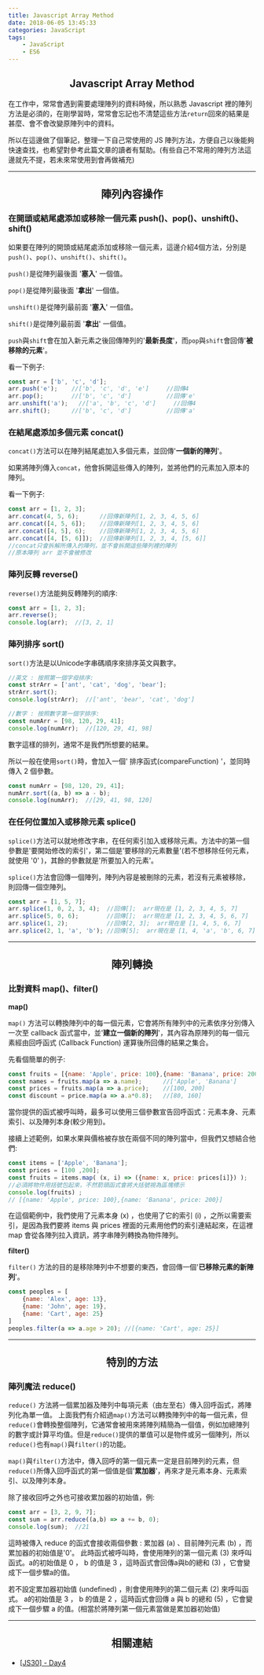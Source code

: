 ```yaml
---
title: Javascript Array Method
date: 2018-06-05 13:45:33
categories: JavaScript
tags: 
    - JavaScript
    - ES6
---
```



## <center>Javascript Array Method</center>
在工作中，常常會遇到需要處理陣列的資料時候，所以熟悉 Javascript 裡的陣列方法是必須的，在剛學習時，常常會忘記也不清楚這些方法`return`回來的結果是甚麼、會不會改變原陣列中的資料。  

所以在這邊做了個筆記，整理一下自己常使用的 JS 陣列方法，方便自己以後能夠快速查找，也希望對參考此篇文章的讀者有幫助。(有些自己不常用的陣列方法這邊就先不提，若未來常使用到會再做補充)

---

## <center> 陣列內容操作</center>

### 在開頭或結尾處添加或移除一個元素 push()、pop()、unshift()、shift()


如果要在陣列的開頭或結尾處添加或移除一個元素，這邊介紹4個方法，分別是`push()`、`pop()`、`unshift()`、`shift()`。

`push()`是從陣列最後面 '**塞入**' 一個值。

`pop()`是從陣列最後面 '**拿出**' 一個值。

`unshift()`是從陣列最前面 '**塞入**' 一個值。

`shift()`是從陣列最前面 '**拿出**' 一個值。

`push`與`shift`會在加入新元素之後回傳陣列的'**最新長度**'，而`pop`與`shift`會回傳'**被移除的元素**'。    

看一下例子:
```js
const arr = ['b', 'c', 'd'];
arr.push('e');    //['b', 'c', 'd', 'e']     //回傳4
arr.pop();        //['b', 'c', 'd']          //回傳'e'
arr.unshift('a');   //['a', 'b', 'c', 'd']     //回傳4
arr.shift();      //['b', 'c', 'd']          //回傳'a'
```

### 在結尾處添加多個元素 concat()


`concat()`方法可以在陣列結尾處加入多個元素，並回傳'**一個新的陣列**'。

如果將陣列傳入`concat`，他會拆開這些傳入的陣列，並將他們的元素加入原本的陣列。

看一下例子:
```js
const arr = [1, 2, 3];
arr.concat(4, 5, 6);      //回傳新陣列[1, 2, 3, 4, 5, 6]
arr.concat([4, 5, 6]);    //回傳新陣列[1, 2, 3, 4, 5, 6]
arr.concat([4, 5], 6);    //回傳新陣列[1, 2, 3, 4, 5, 6]
arr.concat([4, [5, 6]]);  //回傳新陣列[1, 2, 3, 4, [5, 6]]
//concat只會拆解所傳入的陣列，並不會拆開這些陣列裡的陣列
//原本陣列 arr 並不會被修改
```

### 陣列反轉 reverse()


`reverse()`方法能夠反轉陣列的順序:
```js
const arr = [1, 2, 3];
arr.reverse();   
console.log(arr);  //[3, 2, 1]
```

### 陣列排序 sort()


`sort()`方法是以Unicode字串碼順序來排序英文與數字。

```js
//英文 : 按照第一個字母排序:
const strArr = ['ant', 'cat', 'dog', 'bear'];
strArr.sort();
console.log(strArr);  //['ant', 'bear', 'cat', 'dog']

//數字 : 按照數字第一個字排序:
const numArr = [98, 120, 29, 41];
console.log(numArr);  //[120, 29, 41, 98]
```

數字這樣的排列，通常不是我們所想要的結果。

所以一般在使用`sort()`時，會加入一個' 排序函式(compareFunction) '，並同時傳入 2 個參數。

```js
const numArr = [98, 120, 29, 41];
numArr.sort((a, b) => a - b);
console.log(numArr);  //[29, 41, 98, 120]
```

### 在任何位置加入或移除元素 splice()


`splice()`方法可以就地修改字串，在任何索引加入或移除元素。方法中的第一個參數是'要開始修改的索引'，第二個是'要移除的元素數量'(若不想移除任何元素，就使用 '0' )，其餘的參數就是'所要加入的元素'。

`splice()`方法會回傳一個陣列，陣列內容是被刪除的元素，若沒有元素被移除，則回傳一個空陣列。

```js
const arr = [1, 5, 7];      
arr.splice(1, 0, 2, 3, 4);  //回傳[];  arr現在是 [1, 2, 3, 4, 5, 7]
arr.splice(5, 0, 6);        //回傳[];  arr現在是 [1, 2, 3, 4, 5, 6, 7]
arr.splice(1, 2);           //回傳[2, 3];  arr現在是 [1, 4, 5, 6, 7]
arr.splice(2, 1, 'a', 'b'); //回傳[5];  arr現在是 [1, 4, 'a', 'b', 6, 7]
```

---

## <center> 陣列轉換 </center>

### 比對資料 map()、filter()

**map()**

`map()` 方法可以轉換陣列中的每一個元素，它會將所有陣列中的元素依序分別傳入一次至 callback 函式當中，並'**建立一個新的陣列**'，其內容為原陣列的每一個元素經由回呼函式 (Callback Function) 運算後所回傳的結果之集合。

先看個簡單的例子:
```js
const fruits = [{name: 'Apple', price: 100},{name: 'Banana', price: 200}];
const names = fruits.map(a => a.name);      //['Apple', 'Banana']
const prices = fruits.map(a => a.price);    //[100, 200]
const discount = price.map(a => a.a*0.8);   //[80, 160]
```
當你提供的函式被呼叫時，最多可以使用三個參數宣告回呼函式：元素本身、元素索引、以及陣列本身(較少用到)。

接續上述範例，如果水果與價格被存放在兩個不同的陣列當中，但我們又想結合他們:
```js
const items = ['Apple', 'Banana'];
const prices = [100 ,200];
const fruits = items.map( (x, i) => ({name: x, price: prices[i]}) );
//必須將物件用括號包起來，不然箭頭函式會將大括號視為區塊標示
console.log(fruits) ;
// [{name: 'Apple', price: 100},{name: 'Banana', price: 200}]
```
在這個範例中，我們使用了元素本身 (x) ，也使用了它的索引 (i) ，之所以需要索引，是因為我們要將 items 與 prices 裡面的元素用他們的索引連結起來，在這裡 map 會從各陣列拉入資訊，將字串陣列轉換為物件陣列。

**filter()**

`filter()` 方法的目的是移除陣列中不想要的東西，會回傳一個'**已移除元素的新陣列**'。
```js
const peoples = [
    {name: 'Alex', age: 13},
    {name: 'John', age: 19},
    {name: 'Cart', age: 25}
]
peoples.filter(a => a.age > 20); //[{name: 'Cart', age: 25}]
```

---

## <center> 特別的方法 </center>

### 陣列魔法 reduce()


`reduce()` 方法將一個累加器及陣列中每項元素（由左至右）傳入回呼函式，將陣列化為單一值。
上面我們有介紹過`map()`方法可以轉換陣列中的每一個元素，但`reduce()`會轉換整個陣列，它通常會被用來將陣列精簡為一個值，例如加總陣列的數字或計算平均值。但是`reduce()`提供的單值可以是物件或另一個陣列，所以`reduce()`也有`map()`與`filter()`的功能。

`map()`與`filter()`方法中，傳入回呼的第一個元素一定是目前陣列的元素，但`reduce()`所傳入回呼函式的第一個值是個'**累加器**'，再來才是元素本身、元素索引、以及陣列本身。

除了接收回呼之外也可接收累加器的初始值，例:
```js
const arr = [3, 2, 9, 7];
const sum = arr.reduce((a,b) => a += b, 0);
console.log(sum);  //21
```
這時被傳入 reduce 的函式會接收兩個參數 : 累加器 (a) 、目前陣列元素 (b) ，而累加器的初始值是'0'。
此時函式被呼叫時，會使用陣列的第一個元素 (3) 來呼叫函式。a的初始值是 0 ， b 的值是 3 ，這時函式會回傳a與b的總和 (3) ，它會變成下一個步驟a的值。

若不設定累加器初始值 (undefined) ，則會使用陣列的第二個元素 (2) 來呼叫函式。 a的初始值是 3 ， b 的值是 2 ，這時函式會回傳 a 與 b 的總和 (5) ，它會變成下一個步驟 a 的值。(相當於將陣列第一個元素當做是累加器初始值)

---

## <center> 相關連結 </center>

* [[JS30] - Day4](https://yehjing.github.io/Blog/2018/js30-4.html/)

